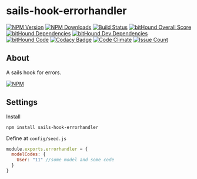 # sails-hook-errorhandler

  [![NPM Version][npm-image]][npm-url]
  [![NPM Downloads][downloads-image]][downloads-url]
  [![Build Status][build-image]][build-url]
  [![bitHound Overall Score][score-image]][score-url]
  [![bitHound Dependencies][dep-image]][dep-url]
  [![bitHound Dev Dependencies][devdep-image]][devdep-url]
  [![bitHound Code][code-image]][code-url]
  [![Codacy Badge][codacy-image]][codacy-url]
  [![Code Climate](https://codeclimate.com/github/sanjorgek/sails-hook-errorhandler/badges/gpa.svg)](https://codeclimate.com/github/sanjorgek/sails-hook-errorhandler)
  [![Issue Count](https://codeclimate.com/github/sanjorgek/sails-hook-errorhandler/badges/issue_count.svg)](https://codeclimate.com/github/sanjorgek/sails-hook-errorhandler)

## About
A sails hook for errors.

  [![NPM][graph-image]][graph-url]

## Settings
Install

```
npm install sails-hook-errorhandler
```

Define at `config/seed.js`

```js
module.exports.errorhandler = {
  modelCodes: {
    User: "11" //some model and some code
  }
}
```

[npm-image]: https://img.shields.io/npm/v/sails-hook-errorhandler.svg
[npm-url]: https://npmjs.org/package/sails-hook-errorhandler
[downloads-image]: https://img.shields.io/npm/dm/sails-hook-errorhandler.svg
[downloads-url]: https://npmjs.org/package/sails-hook-errorhandler
[build-image]: https://travis-ci.org/sanjorgek/sails-hook-errorhandler.svg
[build-url]: https://travis-ci.org/sanjorgek/sails-hook-errorhandler
[code-image]: https://www.bithound.io/github/sanjorgek/sails-hook-errorhandler/badges/code.svg
[code-url]: https://www.bithound.io/github/sanjorgek/sails-hook-errorhandler
[dep-image]: https://www.bithound.io/github/sanjorgek/sails-hook-errorhandler/badges/dependencies.svg
[dep-url]: https://www.bithound.io/github/sanjorgek/sails-hook-errorhandler/bithound/dependencies/npm
[devdep-image]: https://www.bithound.io/github/sanjorgek/sails-hook-errorhandler/badges/devDependencies.svg
[devdep-url]: https://www.bithound.io/github/sanjorgek/sails-hook-errorhandler/bithound/dependencies/npm
[score-image]: https://www.bithound.io/github/sanjorgek/sails-hook-errorhandler/badges/score.svg
[score-url]: https://www.bithound.io/github/sanjorgek/sails-hook-errorhandler
[issue-image]: https://codeclimate.com/github/sanjorgek/sails-hook-errorhandler/badges/issue_count.svg
[issue-url]: https://codeclimate.com/github/sanjorgek/sails-hook-errorhandler
[climate-image]: https://codeclimate.com/github/sanjorgek/sails-hook-errorhandler/badges/gpa.svg
[climate-url]: https://codeclimate.com/github/sanjorgek/sails-hook-errorhandler
[graph-image]: https://nodei.co/npm-dl/sails-hook-errorhandler.png?months=6&height=1
[graph-url]: https://nodei.co/npm/sails-hook-errorhandler/
[codacy-url]: https://www.codacy.com/app/sanjorgek/sails-hook-errorhandler?utm_source=github.com&amp;utm_medium=referral&amp;utm_content=sanjorgek/sails-hook-errorhandler&amp;utm_campaign=Badge_Grade
[codacy-image]: https://api.codacy.com/project/badge/Grade/b4d2c1a2313b4948b9c6209917c61e7c
